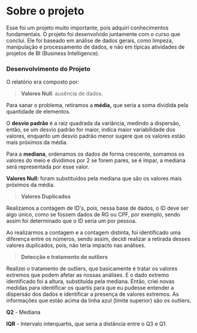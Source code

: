 # **Sobre o projeto**

Esse foi um projeto muito importante, pois adquiri conhecimentos fundamentais. O projeto foi desenvolvido juntamente com o curso que conclui. Ele foi baseado em análise de dados gerais, como limpeza, manipulação e processamento de dados, e não em típicas atividades de projetos de BI (Business Intelligence).

### **Desenvolvimento do Projeto**

O relatório era composto por: 

> **Valores Null**: ausência de dados.

Para sanar o problema, retiramos a **média,** que seria a soma dividida pela quantidade de elementos.

O **desvio padrão** é a raiz quadrada da variância, medindo a dispersão, então, se um desvio padrão for maior, indica maior variabilidade dos valores, enquanto um desvio padrão menor sugere que os valores estão mais próximos da média.

Para a **mediana**, ordenamos os dados de forma crescente, somamos os valores do meio e dividimos por 2 se forem pares, se é ímpar, a mediana será representada por esse valor. 

**Valores Null:** foram substituídos pela mediana que são os valores mais próximos da média. 

> **Valores Duplicados**

Realizamos a contagem de ID's, pois, nessa base de dados, o ID deve ser algo único, como se fossem dados de RG ou CPF, por exemplo, sendo assim foi determinado que o ID seria um por pessoa. 

Ao realizarmos a contagem e a contagem distinta, foi identificado uma diferença entre os números, sendo assim, decidi realizar a retirada desses valores duplicados, pois, não teria impacto nas análises. 

> **Detecção e tratamento de outliers**

Realizei o tratamento de outliers, que basicamente é tratar os valores extremos que podem afetar as nossas análises. E o dado extremo identificado foi a altura, substituída pela mediana. 
Então, criei novas medidas para identificar os quartis para que eu pudesse entender a dispersão dos dados e identificar a presença de valores extremos. 
As informações que estão acima da linha azul (limite superior) são os outliers. 

**Q2** - Mediana

**IQR** - Intervalo interquartis, que seria a distância entre o Q3 e Q1. 
